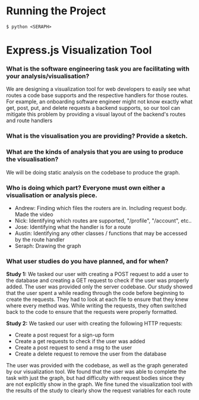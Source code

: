 # Running the Project

`
$ python <SERAPH>
`

# Express.js Visualization Tool

### What is the software engineering task you are facilitating with your analysis/visualisation?

We are designing a visualization tool for web developers to easily see what routes a code base supports and the respective handlers for those routes. For example, an onboarding software engineer might not know exactly what get, post, put, and delete requests a backend supports, so our tool can mitigate this problem by providing a visual layout of the backend's routes and route handlers


### What is the visualisation you are providing? Provide a sketch.


### What are the kinds of analysis that you are using to produce the visualisation?

We will be doing static analysis on the codebase to produce the graph.


### Who is doing which part? Everyone must own either a visualisation or analysis piece.

- Andrew: Finding which files the routers are in. Including request body. Made the video
- Nick:   Identifying which routes are supported, "/profile", "/account", etc..
- Jose:   Identifying what the handler is for a route
- Austin: Identifying any other classes / functions that may be accessed by the route handler
- Seraph: Drawing the graph


### What user studies do you have planned, and for when?

**Study 1:**
We tasked our user with creating a POST request to add a user to the database and creating a GET request to check if the user was properly added. The user was provided only the server codebase. Our study showed that the user spent a while reading through the code before beginning to create the requests. They had to look at each file to ensure that they knew where every method was. While writing the requests, they often switched back to the code to ensure that the requests were properly formatted.

**Study 2:**
We tasked our user with creating the following HTTP requests:

- Create a post request for a sign-up form
- Create a get requests to check if the user was added
- Create a post request to send a msg to the user
- Create a delete request to remove the user from the database

The user was provided with the codebase, as well as the graph generated by our visualization tool. We found that the user was able to complete the task with just the graph, but had difficulty with request bodies since they are not explicitly show in the graph. We fine tuned the visualization tool with the results of the study to clearly show the request variables for each route

